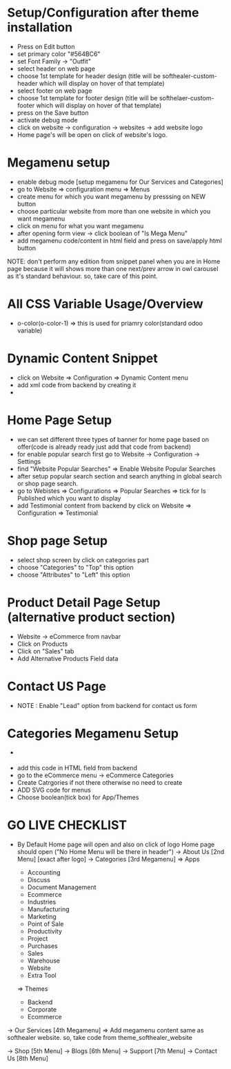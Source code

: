 Setup/Configuration after theme installation
================================
- Press on Edit button
- set primary color "#564BC6"
- set Font Family -> "Outfit"
- select header on web page 
- choose 1st template for header design (title will be softhealer-custom-header which will display on hover of that template)
- select footer on web page
- choose 1st template for footer design (title will be softhelaer-custom-footer which will display on hover of that template)
- press on the Save button
- activate debug mode 
- click on website -> configuration -> websites -> add website logo
- Home page's will be open on click of website's logo.

Megamenu setup
=================
- enable debug mode [setup megamenu for Our Services and Categories]
- go to Website => configuration menu => Menus
- create menu for which you want megamenu by presssing on NEW button
- choose particular website from more than one website in which you want megamenu
- click on menu for what you want megamenu
- after opening form view -> click boolean of "Is Mega Menu"
- add megamenu code/content in html field and press on save/apply html button

NOTE: don't perform any edition from snippet panel when you are in Home page because it will shows more than one next/prev arrow in owl carousel as it's standard behaviour. so, take care of this point.

All CSS Variable Usage/Overview
=================================
- o-color(o-color-1) => this is used for priamry color(standard odoo variable)

Dynamic Content Snippet
==========================
- click on Website => Configuration => Dynamic Content menu
- add xml code from backend by creating it
- 

Home Page Setup 
=======================
- we can set different three types of banner for home page based on offer(code is already ready just add that code from backend)
- for enable popular search first go to Website -> Configuration -> Settings 
- find "Website Popular Searches" => Enable Website Popular Searches
- after setup popular search section and search anything in global search or shop page search.
- go to Webistes => Configurations => Popular Searches => tick for Is Published which you want to display
- add Testimonial content from backend by click on Website => Configuration => Testimonial

Shop page Setup
======================
- select shop screen by click on categories part
- choose "Categories" to "Top" this option
- choose "Attributes" to "Left" this option

Product Detail Page Setup (alternative product section)
===========================
- Website -> eCommerce from navbar
- Click on Products 
- Click on "Sales" tab
- Add Alternative Products Field data

Contact US Page
==========================
- NOTE : Enable "Lead" option from backend for contact us form

Categories Megamenu Setup
=========================
- <div class="sh_mega_menu js_cls_sh_store_megamenu_categories_wrapper">
    <div class="container">
        <div class="row js_cls_dyn_row">
        </div>
    </div>
  </div>
- add this code in HTML field from backend
- go to the eCommerce menu -> eCommerce Categories
- Create Catrgories if not there otherwise no need to create
- ADD SVG code for menus
- Choose boolean(tick box) for App/Themes

GO LIVE CHECKLIST
=======================
- By Default Home page will open and also on click of logo Home page should open ("No Home Menu will be there in header")
-> About Us [2nd Menu] [exact after logo]
-> Categories [3rd Megamenu]
  => Apps
  - Accounting
  - Discuss
  - Document Management
  - Ecommerce
  - Industries
  - Manufacturing
  - Marketing
  - Point of Sale
  - Productivity
  - Project
  - Purchases
  - Sales
  - Warehouse
  - Website
  - Extra Tool

  => Themes
  - Backend
  - Corporate
  - Ecommerce

-> Our Services [4th Megamenu]
   => Add megamenu content same as softhealer website. so, take code from theme_softhealer_website

-> Shop [5th Menu]
-> Blogs [6th Menu]
-> Support [7th Menu]
-> Contact Us [8th Menu]